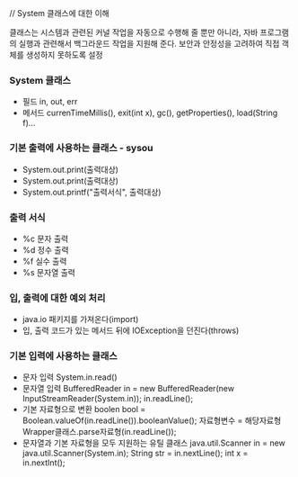 // System 클래스에 대한 이해

클래스는 시스템과 관련된 커널 작업을 자동으로 수행해 줄 뿐만 아니라, 자바 프로그램의 실행과 관련해서 백그라운드 작업을 지원해 준다.
보안과 안정성을 고려하여 직접 객체를 생성하지 못하도록 설정

### System 클래스
* 필드 in, out, err
* 메서드 currenTimeMillis(), exit(int x), gc(), getProperties(), load(String f)...

### 기본 출력에 사용하는 클래스 - sysou
* System.out.print(출력대상)
* System.out.print(출력대상)
* System.out.printf("출력서식", 출력대상)

### 출력 서식
* %c 문자 출력
* %d 정수 출력
* %f 실수 출력
* %s 문자열 출력

### 입, 출력에 대한 예외 처리
* java.io 패키지를 가져온다(import)
* 입, 출력 코드가 있는 메서드 뒤에 IOException을 던진다(throws)

### 기본 입력에 사용하는 클래스
* 문자 입력 System.in.read()
* 문자열 입력
 BufferedReader in = new BufferedReader(new InputStreamReader(System.in));
 in.readLine();
* 기본 자료형으로 변환
 boolen bool = Boolean.valueOf(in.readLine()).booleanValue();
 자료형변수 = 해당자료형Wrapper클래스.parse자료형(in.readLine());
* 문자열과 기본 자료형을 모두 지원하는 유틸 클래스
 java.util.Scanner in = new java.util.Scanner(System.in);
 String str = in.nextLine();
 int x = in.nextInt();





